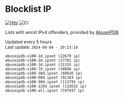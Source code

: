 # Blocklist IP

[![Hits](https://hits.seeyoufarm.com/api/count/incr/badge.svg?url=https%3A%2F%2Fgithub.com%2Fborestad%2Fblocklist-ip%2F&count_bg=%2379C83D&title_bg=%23555555&icon=&icon_color=%23E7E7E7&title=hits&edge_flat=false)](https://hits.seeyoufarm.com)  ![CI](https://img.shields.io/github/workflow/status/borestad/blocklist-ip/CI?style=flat-square)

Lists with worst IPv4 offenders, provided by [AbuseIPDB](https://www.abuseipdb.com/)

<!-- FOOTER-PLACEHOLDER -->
Updated every 5 hours<br>
Last update: `2024-08-04 - 20:23:18`
```
abuseipdb-s100-1d.ipset (22679 ip)
abuseipdb-s100-2d.ipset (27781 ip)
abuseipdb-s100-3d.ipset (31155 ip)
abuseipdb-s100-7d.ipset (38856 ip)
abuseipdb-s100-30d.ipset (60926 ip)
abuseipdb-s100-60d.ipset (91343 ip)
abuseipdb-s100-90d.ipset (113795 ip)
abuseipdb-s100-120d.ipset (132632 ip)
abuseipdb-s100-all.ipset (597937 ip)
```
